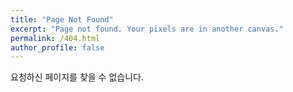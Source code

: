 ```yaml
---
title: "Page Not Found"
excerpt: "Page not found. Your pixels are in another canvas."
permalink: /404.html
author_profile: false
---
```


요청하신 페이지를 찾을 수 없습니다.

<script>
    var GOOG_FIXURL_LANG = 'en';
    var GOOG_FIXURL_SITE = '{{site.url}}'
</script>
<script src="https://linkhelp.clients.google.com/tbproxy/lh/wm/fixurl.js">
</script>